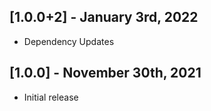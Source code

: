 ## [1.0.0+2] - January 3rd, 2022

* Dependency Updates


## [1.0.0] - November 30th, 2021

* Initial release
